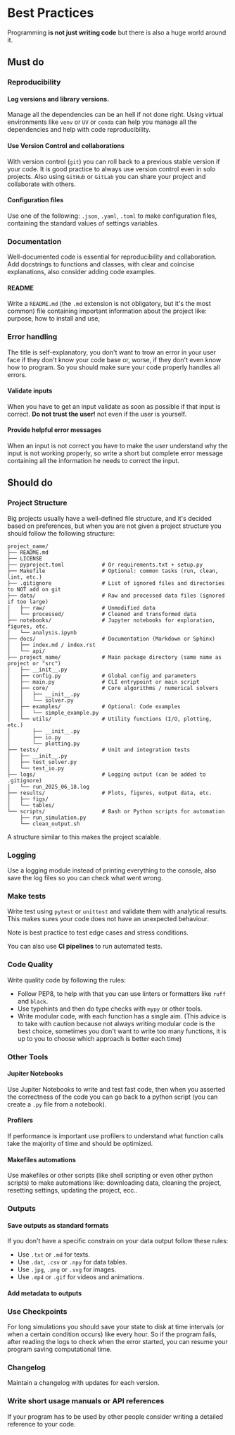 # Best Practices

Programming **is not just writing code** but there is also a huge world around it.

## Must do

### Reproducibility

#### Log versions and library versions.

Manage all the dependencies can be an hell if not done right.
Using virtual environments like `venv` or `UV` or `conda` can help you manage all the dependencies and help with code reproducibility.

#### Use Version Control and collaborations

With version control (`git`) you can roll back to a previous stable version if your code. It is good practice to always use version control even in solo projects.
Also using `GitHub` or `GitLab` you can share your project and collaborate with others.

#### Configuration files

Use one of the following: `.json`, `.yaml`, `.toml` to make configuration files, containing the standard values of settings variables.

### Documentation

Well-documented code is essential for reproducibility and collaboration.
Add docstrings to functions and classes, with clear and coincise explanations, also consider adding code examples.

#### README

Write a `README.md` (the `.md` extension is not obligatory, but it's the most common) file containing important information about the project like: 
purpose, how to install and use, 

### Error handling

The title is self-explanatory, you don't want to trow an error in your user face if they don't know your code base or, worse, if they don't even know how to program.
So you should make sure your code properly handles all errors.

#### Validate inputs

When you have to get an input validate as soon as possible if that input is correct.
**Do not trust the user!** not even if the user is yourself. 

#### Provide helpful error messages

When an input is not correct you have to make the user understand why the input is not working properly, 
so write a short but complete error message containing all the information he needs to correct the input.

## Should do

### Project Structure

Big projects usually have a well-defined file structure, and it's decided based on preferences, but when you are not given a project structure you should follow the following structure:

```shell
project_name/
├── README.md
├── LICENSE
├── pyproject.toml            # Or requirements.txt + setup.py
├── Makefile                  # Optional: common tasks (run, clean, lint, etc.)
├── .gitignore                # List of ignored files and directories to NOT add on git
├── data/                     # Raw and processed data files (ignored if too large)
│   ├── raw/                  # Unmodified data
│   └── processed/            # Cleaned and transformed data
├── notebooks/                # Jupyter notebooks for exploration, figures, etc.
│   └── analysis.ipynb
├── docs/                     # Documentation (Markdown or Sphinx)
│   ├── index.md / index.rst
│   └── api/
├── project_name/             # Main package directory (same name as project or "src")
│   ├── __init__.py
│   ├── config.py             # Global config and parameters
│   ├── main.py               # CLI entrypoint or main script
│   ├── core/                 # Core algorithms / numerical solvers
│   │   ├── __init__.py
│   │   └── solver.py
│   ├── examples/             # Optional: Code examples
│   │   └── simple_example.py
│   └── utils/                # Utility functions (I/O, plotting, etc.)
│       ├── __init__.py
│       ├── io.py
│       └── plotting.py
├── tests/                    # Unit and integration tests
│   ├── __init__.py
│   ├── test_solver.py
│   └── test_io.py
├── logs/                     # Logging output (can be added to .gitignore)
│   └── run_2025_06_18.log
├── results/                  # Plots, figures, output data, etc.
│   ├── figs/
│   └── tables/
└── scripts/                  # Bash or Python scripts for automation
    ├── run_simulation.py
    └── clean_output.sh
```

A structure similar to this makes the project scalable.

### Logging

Use a logging module instead of printing everything to the console, also save the log files so you can check what went wrong.

### Make tests

Write test using `pytest` or `unittest` and validate them with analytical results. This makes sures your code does not have an unexpected behaviour. 

Note is best practice to test edge cases and stress conditions. 

You can also use **CI pipelines** to run automated tests.

### Code Quality

Write quality code by following the rules:

 - Follow PEP8, to help with that you can use linters or formatters like `ruff` and `black`.
 - Use typehints and then do type checks with `mypy` or other tools.
 - Write modular code, with each function has a single aim. (This advice is to take with caution because not always writing modular code is the best choice, sometimes you don't want to write too many functions, it is up to you to choose which approach is better each time)

### Other Tools

#### Jupiter Notebooks

Use Jupiter Notebooks to write and test fast code, then when you asserted the correctness of the code you can go back to a python script (you can create a `.py` file from a notebook).

#### Profilers

If performance is important use profilers to understand what function calls take the majority of time and should be optimized.

#### Makefiles automations

Use makefiles or other scripts (like shell scripting or even other python scripts) to make automations like: downloading data, cleaning the project, resetting settings, updating the project, ecc..

### Outputs

#### Save outputs as standard formats

If you don't have a specific constrain on your data output follow these rules:

 - Use `.txt` or `.md` for texts.
 - Use `.dat`, `.csv` or `.npy` for data tables.
 - Use `.jpg`, `.png` or `.svg` for images.
 - Use `.mp4` or `.gif` for videos and animations.

#### Add metadata to outputs

### Use Checkpoints

For long simulations you should save your state to disk at time intervals (or when a certain condition occurs) like every hour.
So if the program fails, after reading the logs to check when the error started, you can resume your program saving computational time.

### Changelog

Maintain a changelog with updates for each version.

### Write short usage manuals or API references

If your program has to be used by other people consider writing a detailed reference to your code.
